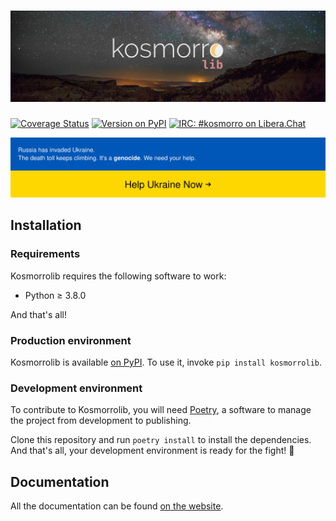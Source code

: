 # ![Kosmorrolib](https://raw.githubusercontent.com/Kosmorro/logos/main/kosmorrolib/kosmorrolib-artwork.jpg)

[![Coverage Status](https://coveralls.io/repos/github/Kosmorro/lib/badge.svg?branch=main)](https://coveralls.io/github/Kosmorro/lib?branch=main) [![Version on PyPI](https://img.shields.io/pypi/v/kosmorrolib)](https://pypi.org/project/kosmorrolib)  [![IRC: #kosmorro on Libera.Chat](https://img.shields.io/badge/Libera.Chat-%23kosmorro-blueviolet)](https://web.libera.chat/?nick=Astronaut?#kosmorro)

[![Stand with Ukraine](https://raw.githubusercontent.com/vshymanskyy/StandWithUkraine/main/banner2-direct.svg)](https://github.com/vshymanskyy/StandWithUkraine/blob/main/docs/README.md)

## Installation

### Requirements

Kosmorrolib requires the following software to work:

- Python ≥ 3.8.0

And that's all!

### Production environment

Kosmorrolib is available [on PyPI](https://pypi.org/project/kosmorrolib/). To use it, invoke `pip install kosmorrolib`.

### Development environment

To contribute to Kosmorrolib, you will need [Poetry](https://python-poetry.org), a software to manage the project from development to publishing.

Clone this repository and run `poetry install` to install the dependencies.
And that's all, your development environment is ready for the fight! 👏

## Documentation

All the documentation can be found [on the website](https://kosmorro.space/lib/doc).
